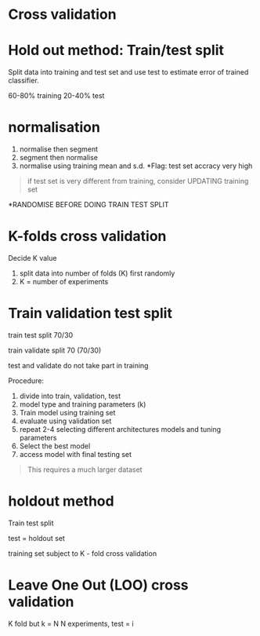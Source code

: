 # Cross validation

# Hold out method: Train/test split

Split data into training and test set and use test to estimate error of trained classifier.

60-80% training
20-40% test

# normalisation
1. normalise then segment
2. segment then normalise 
3. normalise using training mean and s.d.
*Flag: test set accracy very high


> if test set is very different from training, consider UPDATING training set

*RANDOMISE BEFORE DOING TRAIN TEST SPLIT


# K-folds cross validation
Decide K value
1. split data into number of folds (K) first randomly
2. K = number of experiments

# Train validation test split
train test split 70/30

train validate split 70 (70/30)

test and validate do not take part in training

Procedure: 
1. divide into train, validation, test
2. model type and training parameters (k)
3. Train model using training set
4. evaluate using validation set
5. repeat 2-4 selecting different architectures models and tuning parameters
6. Select the best model
7. access model with final testing set


> This requires a much larger dataset

# holdout method
Train test split

test = holdout set

training set subject to K - fold cross validation

# Leave One Out (LOO) cross validation
K fold but k = N
N experiments, test = i

